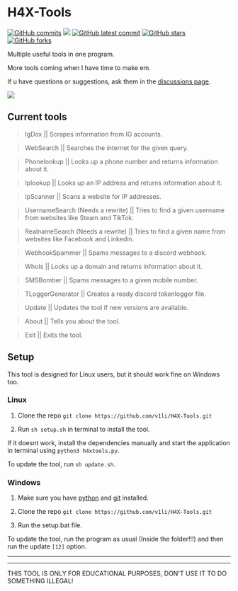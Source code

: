 # H4X-Tools
[![GitHub commits](https://badgen.net/github/commits/V1li/H4X-Tools)](https://GitHub.com/V1li/H4X-Tools/commit/)
![](https://img.shields.io/github/languages/code-size/v1li/h4x-tools)
[![GitHub latest commit](https://badgen.net/github/last-commit/HerraVp/H4X-Tools)](https://GitHub.com/V1li/H4X-Tools/commit/)
[![GitHub stars](https://badgen.net/github/stars/V1li/H4X-Tools)](https://GitHub.com/V1li/H4X-Tools/stargazers/)
[![GitHub forks](https://badgen.net/github/forks/V1li/H4X-Tools)](https://GitHub.com/V1li/H4X-Tools/network/)

Multiple useful tools in one program.

More tools coming when I have time to make em.

If u have questions or suggestions, ask them in the [discussions page](https://github.com/V1li/H4X-Tools/discussions/3).


![](https://github.com/v1li/H4X-Tools/blob/master/img/gui-v0.2.4plus.png?raw=true)

## Current tools
>IgDox || Scrapes information from IG accounts.

>WebSearch || Searches the internet for the given query.

>Phonelookup || Looks up a phone number and returns information about it.

>Iplookup || Looks up an IP address and returns information about it.

>IpScanner || Scans a website for IP addresses.

>UsernameSearch (Needs a rewrite) || Tries to find a given username from websites like Steam and TikTok.

>RealnameSearch (Needs a rewrite) || Tries to find a given name from websites like Facebook and Linkedin.

>WebhookSpammer || Spams messages to a discord webhook.

>WhoIs || Looks up a domain and returns information about it.

>SMSBomber || Spams messages to a given mobile number.

>TLoggerGenerator || Creates a ready discord tokenlogger file. 

>Update || Updates the tool if new versions are available.

>About || Tells you about the tool.

>Exit || Exits the tool.

## Setup
This tool is designed for Linux users, but it should work fine on Windows too.

### Linux
1. Clone the repo `git clone https://github.com/v1li/H4X-Tools.git`

2. Run `sh setup.sh` in terminal to install the tool.

If it doesnt work, install the dependencies manually and start the application in terminal using `python3 h4xtools.py`.

To update the tool, run `sh update.sh`.

### Windows
1. Make sure you have [python](https://www.python.org/downloads/) and [git](https://git-scm.com/downloads) installed.

2. Clone the repo `git clone https://github.com/v1li/H4X-Tools.git`

3. Run the setup.bat file.

To update the tool, run the program as usual (Inside the folder!!!) and then run the update `[12]` option.

-------------------------------------------
-------------------------------------------
THIS TOOL IS ONLY FOR EDUCATIONAL PURPOSES, DON'T USE IT TO DO SOMETHING ILLEGAL!
